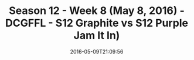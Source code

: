 ---
title: Season 12 - Week 8 (May 8, 2016) - DCGFFL - S12 Graphite vs S12 Purple Jam
  It In)
teams-score:
- team: _teams/s12-graphite.md
  score:
- team: _teams/s12-purple.md
  score: 47
mvp: Colt Street (Graphite), Jordan Anderson (Purple)
game-ball: Alex Harris (Graphite), Joe Green (Purple)
sportsperson: ''
season: 12
week: 8
date: '2016-05-09T21:09:56'
pageid: season-12-week-8-may-8-2016-4184-vs-4174
---